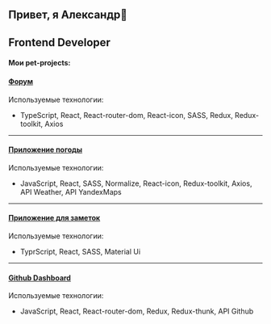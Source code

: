 ## Привет, я Александр👋

## Frontend Developer

#### Мои pet-projects:

#### [Форум](https://github.com/KyzAlexander/Forum)

Используемые технологии:
- TypeScript, React, React-router-dom, React-icon, SASS, Redux, Redux-toolkit, Axios

---

#### [Приложение погоды](https://github.com/KyzAlexander/App_Weather)

Используемые технологии:
- JavaScript, React, SASS, Normalize, React-icon, Redux-toolkit, Axios, API Weather, API YandexMaps

---

#### [Приложение для заметок](https://github.com/KyzAlexander/NoteEditor)

Используемые технологии:
- TyprScript, React, SASS, Material Ui

---

#### [Github Dashboard](https://github.com/KyzAlexander/DiplomReact)

Используемые технологии:
- JavaScript, React, React-router-dom, Redux, Redux-thunk, API Github




<!--
**KyzAlexander/KyzAlexander** is a ✨ _special_ ✨ repository because its `README.md` (this file) appears on your GitHub profile.

Here are some ideas to get you started:

- 🔭 I’m currently working on ...
- 🌱 I’m currently learning ...
- 👯 I’m looking to collaborate on ...
- 🤔 I’m looking for help with ...
- 💬 Ask me about ...
- 📫 How to reach me: ...
- 😄 Pronouns: ...
- ⚡ Fun fact: ...
-->
